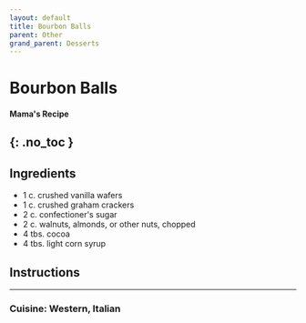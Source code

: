 ```yaml
---
layout: default
title: Bourbon Balls
parent: Other
grand_parent: Desserts
---
```


# Bourbon Balls
#### Mama's Recipe
{: .no_toc }
---

## Ingredients

<ul>
	<li>1 c. crushed vanilla wafers</li>
	<li>1 c. crushed graham crackers</li>
	<li>2 c. confectioner's sugar</li>
	<li>2 c. walnuts, almonds, or other nuts, chopped</li>
	<li>4 tbs. cocoa</li>
	<li>4 tbs. light corn syrup</li>
</ul>


## Instructions

--- 

### Cuisine: Western, Italian
